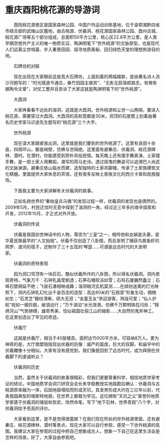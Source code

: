 # 重庆酉阳桃花源的导游词  
&emsp;&emsp;酉阳桃花源景区是国家森林公园、中国户外运动训练基地，位于渝鄂湘黔四省市结合部的武陵山区腹地，由古桃源、伏羲洞、桃花源国家森林公园、酉州古城、桃花源广场等五个部分组成，总面积50平方公里，核心区22.8平方公里，是人类早期空想共产主义的唯一物质实证、陶渊明笔下“世外桃源”的文脉原型，也是现代人们远离尘世喧嚣、步入秦晋田园、探寻地质奥秘、回归绿色天堂的理想旅游目的地。&emsp;&emsp;  

&emsp;&emsp;石牌坊的对联&emsp;&emsp;  

&emsp;&emsp;现在出现在大家眼前这座高大石牌坊，上面刻着的两幅楹联，是由著名诗人流沙河题写的：“时光隧道今通古，桑竹田园主娱宾”、“无影无踪渔郎路志，有根有据陶令文章”，对仗工整并且告诉了大家这就是陶渊明笔下的“世外桃源”。&emsp;&emsp;  

&emsp;&emsp;大酉洞&emsp;&emsp;  

&emsp;&emsp;大家再看看不远处的溶洞，这就是大酉洞。世外桃源和尘世一山两隔，要进入桃花源，需要穿过大酉洞。大酉洞的高和宽都是30米，洞顶的石崖壁上刻着由著名历史学家马识途先生题写的“桃花源”三个大字。&emsp;&emsp;  

&emsp;&emsp;世外桃源&emsp;&emsp;  

&emsp;&emsp;现在请大家跟紧我出洞，这里就是我们要到的世外桃源了。这里有良田十余亩，四周环山，都是峭壁，仿佛与世隔绝。这里面有避秦庄、伏羲洞、桃花源碑林、潜村。在潜村，你能感受到质朴风俗民情。每天晚上还有摆手舞表演，土家摆手舞，是一部土家人用舞蹈，谱写的荷马史诗。透过摇曳的舞姿可以追溯巴人尚武的文脉渊源。避秦庄依山临水而建，造型独特的土家吊脚楼，传承了土家族建筑文化精髓。里面提供大家休息的茶馆，还有很多反映土家族文化的西兰卡普和民族服饰。&emsp;&emsp;  

&emsp;&emsp;下面我主要为大家讲解有关伏羲洞的故事。&emsp;&emsp;  

&emsp;&emsp;正如名扬世界的“秦始皇兵马俑”的发现过程一样，伏羲洞的发现也是偶然的。2009年5月，村民迁坟时无意中探到了溶洞的一角，经过近三年多的艰辛探索和开发，2012年10月，才正式对外开放。&emsp;&emsp;  

&emsp;&emsp;伏羲洞的传说&emsp;&emsp;  

&emsp;&emsp;伏羲是我国创世神话中的人物，尊崇为“三皇”之一，相传他和女娲是夫妻，是华夏民族最早的“人文始祖”。伏羲不仅创造了八卦图，而且发明了捕获鸟兽鱼虾的网罗、渡河的筏子，还制作了三十五弦的’琴瑟……可谓是远古时代的大发明家。&emsp;&emsp;  

&emsp;&emsp;伏羲洞的奇特景观&emsp;&emsp;  

&emsp;&emsp;因为洞口穹顶有一块巨石，酷似伏羲所作的八卦图，所以得名伏羲洞。洞内景观奇特，气象万千：石钟乳晶莹剔透；石笋石幔皎洁如雪；石柱石厦巍然矗立；石峰石壁绵延不绝；飞泉石瀑相映成趣；溶洞暗河玄机莫测……在缤纷迷离的灯光映照下，洞内石钟乳幻化出千姿百态的造型：高达80米的“石观音”形象生动，栩栩如生；“石灵芝”瓣纹清晰，硕大无双；“金童玉女”恭迎游客，玲珑可爱；“仙人护航”宛如一艘巨舰，破浪远行；“万千湖泊”水光潋滟，仿佛千万颗明珠在闪烁；“锦绣河山”气势磅礴，雄奇秀美，恰似祖国壮丽江山的缩影……大自然的鬼斧神工，在这里创造出了罕见的奇迹。&emsp;&emsp;  

&emsp;&emsp;伏羲厅&emsp;&emsp;  

&emsp;&emsp;这就是伏羲厅，相当于40层楼高，面积达15000平方米，可容纳8万人。更为神奇的是，大厅南壁隐隐现出伏羲的巨像：威严的面庞，巨大的双脚，和庙宇中的伏羲雕像十分相似。大家有没有感觉到，我们像是回到了远古时代，成为拜倒在伏羲脚下的虔诚听众？&emsp;&emsp;  

&emsp;&emsp;伏羲洞的历史&emsp;&emsp;  

&emsp;&emsp;当然，虽然关于伏羲洞的故事很精彩，但我们更要尊重科学，相信地质学家考证的结论。中国地质学会洞穴研究会会长朱学稳教授实地踏勘后确认：伏羲洞与古桃源原来融为一体，后因地层塌陷而形成天坑，其发育形成大约在三亿年以前，代表我国典型的喀斯特地貌，在世界上都极为罕见。这位拥有“天坑之父”美誉的地质学家感于伏羲洞的瑰丽和恢宏，欣然命笔，写下“地下石林，世界奇观”八个字，对伏羲洞给予至高的评价。&emsp;&emsp;  

&emsp;&emsp;大家看到这里，是不是觉得很震撼？在我们现在所处的世外桃源里面，还有避秦庄、桃花源碑林、潜村等景点，现在大家可以自行参观，感受一下世外桃源的氛围。我建议大家在参观的过程中把自己想象成古人，想象一下自己在这里生活会是怎样的场景。好了，大家自由参观吧。&emsp;&emsp;  
<!-- Last processed: 2025-07-22 03:44:30 -->
